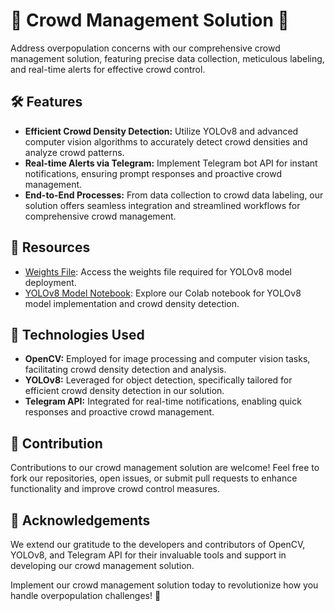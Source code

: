 # 🌟 Crowd Management Solution 🚦

Address overpopulation concerns with our comprehensive crowd management solution, featuring precise data collection, meticulous labeling, and real-time alerts for effective crowd control.

## 🛠️ Features
- **Efficient Crowd Density Detection:** Utilize YOLOv8 and advanced computer vision algorithms to accurately detect crowd densities and analyze crowd patterns.
- **Real-time Alerts via Telegram:** Implement Telegram bot API for instant notifications, ensuring prompt responses and proactive crowd management.
- **End-to-End Processes:** From data collection to crowd data labeling, our solution offers seamless integration and streamlined workflows for comprehensive crowd management.

## 📎 Resources
- [Weights File](https://drive.google.com/file/d/1G8I8YWaMuXV7Kx5uaEksEz6j2hbmRKSv/view?usp=sharing): Access the weights file required for YOLOv8 model deployment.
- [YOLOv8 Model Notebook](https://colab.research.google.com/drive/1JJ87DXbA6QKByT1R7M3OSlMtDhorEzU5?usp=sharing): Explore our Colab notebook for YOLOv8 model implementation and crowd density detection.

## 🚀 Technologies Used
- **OpenCV:** Employed for image processing and computer vision tasks, facilitating crowd density detection and analysis.
- **YOLOv8:** Leveraged for object detection, specifically tailored for efficient crowd density detection in our solution.
- **Telegram API:** Integrated for real-time notifications, enabling quick responses and proactive crowd management.

## 🤝 Contribution
Contributions to our crowd management solution are welcome! Feel free to fork our repositories, open issues, or submit pull requests to enhance functionality and improve crowd control measures.

## 🙏 Acknowledgements
We extend our gratitude to the developers and contributors of OpenCV, YOLOv8, and Telegram API for their invaluable tools and support in developing our crowd management solution.

Implement our crowd management solution today to revolutionize how you handle overpopulation challenges! 🚀
